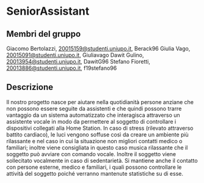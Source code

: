 # SeniorAssistant

## Membri del gruppo

Giacomo Bertolazzi, 20015159@studenti.uniupo.it, Berack96
Giulia Vago, 20015091@studenti.uniupo.it, Giuliavago
Dawit Gulino, 20013954@studenti.uniupo.it, DawitG96
Stefano Fioretti, 20013886@studenti.uniupo.it, f19stefano96

## Descrizione
Il nostro progetto nasce per aiutare nella quotidianità persone anziane che non possono essere seguite da assistenti e che quindi possono trarre vantaggio da un sistema automatizzato che interagisca attraverso un assistente vocale in modo da permettere al soggetto di controllare i dispositivi collegati alla Home Station. In caso di stress (rilevato attraverso battito cardiaco), le luci vengono soffuse così da creare un ambiente più rilassante e nel caso in cui la situazione non migliori contatti medico o familiari; inoltre viene consigliata in questo caso musica rilassante che il soggetto può avviare con comando vocale. Inoltre il soggetto viene sollecitato vocalmente in caso di sedentarietà. Si mantiene anche il contatto con persone esterne, medico e familiari, i quali possono controllare le attività del soggetto poiché verranno mantenute statistiche su di esse.
